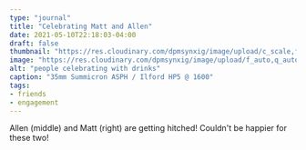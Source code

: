 ```yaml
---
type: "journal"
title: "Celebrating Matt and Allen"
date: 2021-05-10T22:18:03-04:00
draft: false
thumbnail: "https://res.cloudinary.com/dpmsynxig/image/upload/c_scale,f_auto,q_auto:good,w_700/v1620699383/2021%20Posts/2021-05-10/05-09_hp5_02-1-positive.jpg"
image: "https://res.cloudinary.com/dpmsynxig/image/upload/f_auto,q_auto:good/v1620699383/2021%20Posts/2021-05-10/05-09_hp5_02-1-positive.jpg"
alt: "people celebrating with drinks"
caption: "35mm Summicron ASPH / Ilford HP5 @ 1600"
tags:
- friends
- engagement
---
```


Allen (middle) and Matt (right) are getting hitched! Couldn't be happier for these two!
